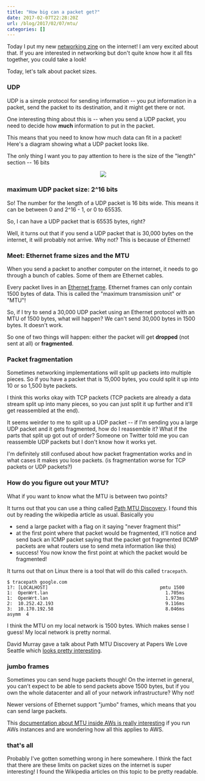 ```yaml
---
title: "How big can a packet get?"
date: 2017-02-07T22:28:20Z
url: /blog/2017/02/07/mtu/
categories: []
---
```


Today I put my new [networking zine](http://jvns.ca/zines/#networking-ack) on the internet! I am very
excited about that. If you are interested in networking but don't quite
know how it all fits together, you could take a look!

Today, let's talk about packet sizes.

### UDP

UDP is a simple protocol for sending information -- you put information
in a packet, send the packet to its destination, and it might get there
or not.

One interesting thing about this is -- when you send a UDP packet, you
need to decide how **much** information to put in the packet.

This means that you need to know how much data can fit in a packet!
Here's a diagram showing what a UDP packet looks like.

The only thing I want you to pay attention to here is the size of the
"length" section -- 16 bits

<div align="center">
<img src="/images/packet-headers.png">
</div>

### maximum UDP packet size: 2^16 bits

So! The number for the length of a UDP packet is 16 bits wide. This
means it can be between 0 and 2^16 - 1, or 0 to 65535.

So, I can have a UDP packet that is 65535 bytes, right?

Well, it turns out that if you send a UDP packet that is 30,000 bytes on
the internet, it will probably not arrive. Why not? This is because of
Ethernet!

### Meet: Ethernet frame sizes and the MTU

When you send a packet to another computer on the internet, it needs to
go through a bunch of cables. Some of them are Ethernet cables.

Every packet lives in an [Ethernet frame](https://en.wikipedia.org/wiki/Ethernet_frame).
Ethernet frames can only contain 1500 bytes of data. This is called the
"maximum transmission unit" or "MTU"!

So, if I try to send a 30,000 UDP packet using an Ethernet protocol with
an MTU of 1500 bytes, what will happen? We can't send 30,000 bytes in
1500 bytes. It doesn't work.

So one of two things will happen: either the packet will get **dropped**
(not sent at all) or **fragmented**.

### Packet fragmentation

Sometimes networking implementations will split up packets into multiple
pieces. So if you have a packet that is 15,000 bytes, you could split it
up into 10 or so 1,500 byte packets.

I think this works okay with TCP packets (TCP packets are already a data
stream split up into many pieces, so you can just split it up further
and it'll get reassembled at the end).

It seems weirder to me to split up a UDP packet -- if I'm sending you a large UDP packet
and it gets fragmented, how do I reassemble it? What if the parts that
split up got out of order? Someone on Twitter told me you can reassemble
UDP packets but I don't know how it works yet.

I'm definitely still confused about how packet fragmentation works and
in what cases it makes you lose packets. (is fragmentation worse for TCP
packets or UDP packets?)

### How do you figure out your MTU?

What if you want to know what the MTU is between two points?

It turns out that you can use a thing called [Path MTU
Discovery](https://en.wikipedia.org/wiki/Path_MTU_Discovery). I found
this out by reading the wikipedia article as usual. Basically you

* send a large packet with a flag on it saying "never fragment this!"
* at the first point where that packet would be fragmented, it'll notice
  and send back an ICMP packet saying that the packet got fragmented
  (ICMP packets are what routers use to send meta information like this)
* success! You now know the first point at which the packet would be
  fragmented!

It turns out that on Linux there is a tool that will do this called
`tracepath`.

```
$ tracepath google.com
1?: [LOCALHOST]                                         pmtu 1500
1:  OpenWrt.lan                                           1.705ms 
1:  OpenWrt.lan                                           1.973ms 
2:  10.252.42.193                                         9.116ms 
3:  10.170.192.58                                         8.046ms
asymm  4 
```

I think the MTU on my local network is 1500 bytes. Which makes sense I
guess! My local network is pretty normal.

David Murray gave a talk about Path MTU Discovery at Papers We Love
Seattle which [looks pretty interesting](https://github.com/papers-we-love/seattle/tree/master/path-mtu-failures).

### jumbo frames

Sometimes you can send huge packets though! On the internet in general,
you can't expect to be able to send packets above 1500 bytes, but if you
own the whole datacenter and all of your network infrastructure? Why
not!

Newer versions of Ethernet support "jumbo" frames, which means that you
can send large packets.

This [documentation about MTU inside AWs is really interesting](http://docs.aws.amazon.com/AWSEC2/latest/UserGuide/network_mtu.html) if you run AWs instances and are wondering how all this applies to AWS.

### that's all

Probably I've gotten something wrong in here somewhere. I think the fact
that there are these limits on packet sizes on the internet is super
interesting! I found the Wikipedia articles on this topic to be pretty readable.
